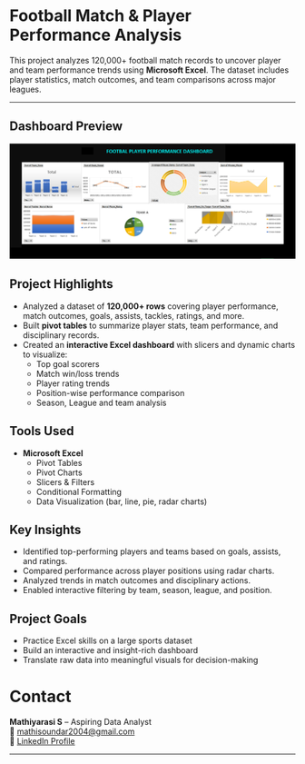 # Football Match & Player Performance Analysis

This project analyzes 120,000+ football match records to uncover player and team performance trends using **Microsoft Excel**. The dataset includes player statistics, match outcomes, and team comparisons across major leagues.

   ---
   
## Dashboard Preview
  ![Dashboard Preview](Football_players_performance_Dashboard.PNG)

## Project Highlights

- Analyzed a dataset of **120,000+ rows** covering player performance, match outcomes, goals, assists, tackles, ratings, and more.
- Built **pivot tables** to summarize player stats, team performance, and disciplinary records.
- Created an **interactive Excel dashboard** with slicers and dynamic charts to visualize:
  - Top goal scorers
  - Match win/loss trends
  - Player rating trends
  - Position-wise performance comparison
  - Season, League and team analysis

## Tools Used

- **Microsoft Excel**
  - Pivot Tables
  - Pivot Charts
  - Slicers & Filters
  - Conditional Formatting
  - Data Visualization (bar, line, pie, radar charts)

## Key Insights

- Identified top-performing players and teams based on goals, assists, and ratings.
- Compared performance across player positions using radar charts.
- Analyzed trends in match outcomes and disciplinary actions.
- Enabled interactive filtering by team, season, league, and position.

## Project Goals

- Practice Excel skills on a large sports dataset
- Build an interactive and insight-rich dashboard
- Translate raw data into meaningful visuals for decision-making

# Contact
**Mathiyarasi S** – Aspiring Data Analyst  
📩 mathisoundar2004@gmail.com  
🔗 [LinkedIn Profile](https://www.linkedin.com/in/mathiyarasi85/)

---

